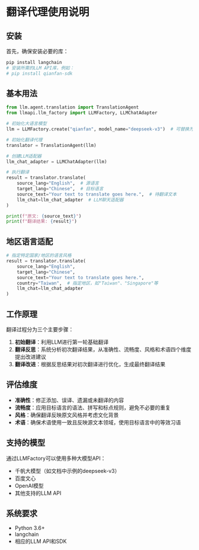 # 翻译代理使用说明

## 安装

首先，确保安装必要的库：

```bash
pip install langchain
# 安装所需的LLM API库，例如：
# pip install qianfan-sdk
```

## 基本用法

```python
from llm.agent.translation import TranslationAgent
from llmapi.llm_factory import LLMFactory, LLMChatAdapter

# 初始化大语言模型
llm = LLMFactory.create("qianfan", model_name="deepseek-v3")  # 可替换为其他模型

# 初始化翻译代理
translator = TranslationAgent(llm)

# 创建LLM适配器
llm_chat_adapter = LLMChatAdapter(llm)

# 执行翻译
result = translator.translate(
    source_lang="English",  # 源语言
    target_lang="Chinese",  # 目标语言
    source_text="Your text to translate goes here.",  # 待翻译文本
    llm_chat=llm_chat_adapter  # LLM聊天适配器
)

print(f"原文: {source_text}")
print(f"翻译结果: {result}")
```

## 地区语言适配

```python
# 指定特定国家/地区的语言风格
result = translator.translate(
    source_lang="English",
    target_lang="Chinese",
    source_text="Your text to translate goes here.",
    country="Taiwan",  # 指定地区，如"Taiwan"、"Singapore"等
    llm_chat=llm_chat_adapter
)
```

## 工作原理

翻译过程分为三个主要步骤：

1. **初始翻译**：利用LLM进行第一轮基础翻译
2. **翻译反思**：系统分析初次翻译结果，从准确性、流畅度、风格和术语四个维度提出改进建议
3. **翻译改进**：根据反思结果对初次翻译进行优化，生成最终翻译结果

## 评估维度

- **准确性**：修正添加、误译、遗漏或未翻译的内容
- **流畅度**：应用目标语言的语法、拼写和标点规则，避免不必要的重复
- **风格**：确保翻译反映原文风格并考虑文化背景
- **术语**：确保术语使用一致且反映源文本领域，使用目标语言中的等效习语

## 支持的模型

通过LLMFactory可以使用多种大模型API：
- 千帆大模型（如文档中示例的deepseek-v3）
- 百度文心
- OpenAI模型
- 其他支持的LLM API

## 系统要求

- Python 3.6+
- langchain
- 相应的LLM API和SDK
